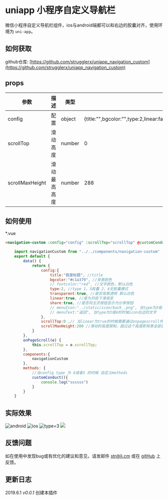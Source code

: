 

# uniapp 小程序自定义导航栏

微信小程序自定义导航栏组件，ios与android端都可以和右边的胶囊对齐，使用环境为 `uni-app`。  
  

## 如何获取
github仓库: [https://github.com/strugglerx/uniapp_navigation_custom](https://github.com/strugglerx/uniapp_navigation_custom)  
  
## props
| 参数|描述|类型|默认值|
|--|--|--|--|
|config|配置|object|	{title:"",bgcolor:"",type:2,linear:false,transparent:false,fontcolor:"#000",menuIcon:"",menuText:""}|
|scrollTop|滑动高度|number|0|
|scrollMaxHeight|滑动最高高度|number|288|

## 如何使用
*.vue
```html
<navigation-custom :config="config" :scrollTop="scrollTop" @customConduct="customConduct" :scrollMaxHeight="scrollMaxHeight"/>
```
  
```javascript
	import navigationCustom from "../../components/navigation-custom"
	export default {
		data() {
			return {
				config:{
					title:"我是标题", //title
					bgcolor:"#c1a379", //背景颜色
					// fontcolor:"red", //文字颜色，默认白色
					type:2, //type 1，3胶囊 2，4无胶囊模式
					transparent:true, //是否背景透明 默认白色
					linear:true, //是为开启下滑渐变
					share:true, //是否将主页按钮显示为分享按钮
					// menuIcon:"../static/icon/back_.png", 当type为3或者4的时候左边的icon文件位置，注意位置与当前页面不一样
					// menuText:"返回", 当type为3或4的时候icon右边的文字
				},
				scrollTop:0 ,// 当linear为true的时候需要通过onpagescroll传递参数
				scrollMaxHeight:200 //滑动的高度限制，超过这个高度即背景全部显示
			}
		},
		onPageScroll(e) {
			this.scrollTop = e.scrollTop;
		},
		components:{
			navigationCustom
		},
		methods: {
			//当config type 为 4或者3 的时候 自定义methods
			customConduct(){
				console.log("ssssss")
			}
		}
	}
```
  
## 实际效果

![android](https://github.com/strugglerx/uniapp_navigation_custom/blob/master/11559401153_.pic_hd.jpg)
![ios](https://github.com/strugglerx/uniapp_navigation_custom/blob/master/21559401194_.pic_hd.jpg)
![type=3](https://github.com/strugglerx/uniapp_navigation_custom/blob/master/31559402181_.pic_hd.jpg)
![](https://github.com/strugglerx/uniapp_navigation_custom/blob/master/41559402198_.pic_hd.jpg)



## 反馈问题
如在使用中发现bug或有优化的建议和意见，请发邮件 <str@li.cm> 或在 [gitHub](https://github.com/strugglerx/uniapp_navigation_custom) 上反馈。
  
## 更新日志
     
2019.6.1 *v0.0.1*  创建本插件  
  